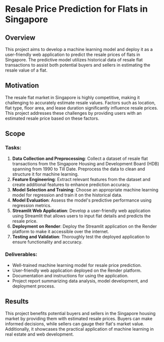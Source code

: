 # Resale Price Prediction for Flats in Singapore

## Overview
This project aims to develop a machine learning model and deploy it as a user-friendly web application to predict the resale prices of flats in Singapore. The predictive model utilizes historical data of resale flat transactions to assist both potential buyers and sellers in estimating the resale value of a flat.

## Motivation
The resale flat market in Singapore is highly competitive, making it challenging to accurately estimate resale values. Factors such as location, flat type, floor area, and lease duration significantly influence resale prices. This project addresses these challenges by providing users with an estimated resale price based on these factors.

## Scope
### Tasks:
1. **Data Collection and Preprocessing**: Collect a dataset of resale flat transactions from the Singapore Housing and Development Board (HDB) spanning from 1990 to Till Date. Preprocess the data to clean and structure it for machine learning.
2. **Feature Engineering**: Extract relevant features from the dataset and create additional features to enhance prediction accuracy.
3. **Model Selection and Training**: Choose an appropriate machine learning model for regression and train it on the historical data.
4. **Model Evaluation**: Assess the model's predictive performance using regression metrics.
5. **Streamlit Web Application**: Develop a user-friendly web application using Streamlit that allows users to input flat details and predicts the resale price.
6. **Deployment on Render**: Deploy the Streamlit application on the Render platform to make it accessible over the internet.
7. **Testing and Validation**: Thoroughly test the deployed application to ensure functionality and accuracy.

### Deliverables:
- Well-trained machine learning model for resale price prediction.
- User-friendly web application deployed on the Render platform.
- Documentation and instructions for using the application.
- Project report summarizing data analysis, model development, and deployment process.

## Results
This project benefits potential buyers and sellers in the Singapore housing market by providing them with estimated resale prices. Buyers can make informed decisions, while sellers can gauge their flat's market value. Additionally, it showcases the practical application of machine learning in real estate and web development.
